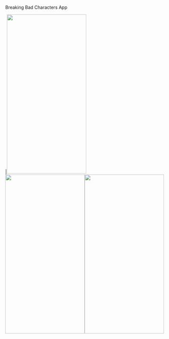 Breaking Bad Characters App

|<img src="https://user-images.githubusercontent.com/88515816/173425446-2ce34099-9480-49ff-b420-77d85e1caf3f.jpg" width="250" height="500"/><img src="https://user-images.githubusercontent.com/88515816/173425486-ff3fa643-8fdc-4d96-8993-3ca4a33db778.jpg" width="250" height="500"/><img src="https://user-images.githubusercontent.com/88515816/173425549-9d9dee69-86a8-4118-8729-eb7d733d3d21.jpg" width="250" height="500"/>

